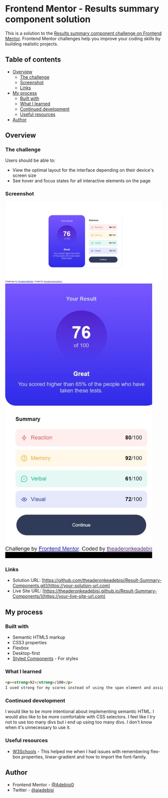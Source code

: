# Frontend Mentor - Results summary component solution

This is a solution to the [Results summary component challenge on Frontend Mentor](https://www.frontendmentor.io/challenges/results-summary-component-CE_K6s0maV). Frontend Mentor challenges help you improve your coding skills by building realistic projects. 

## Table of contents

- [Overview](#overview)
  - [The challenge](#the-challenge)
  - [Screenshot](#screenshot)
  - [Links](#links)
- [My process](#my-process)
  - [Built with](#built-with)
  - [What I learned](#what-i-learned)
  - [Continued development](#continued-development)
  - [Useful resources](#useful-resources)
- [Author](#author)

## Overview

### The challenge

Users should be able to:

- View the optimal layout for the interface depending on their device's screen size
- See hover and focus states for all interactive elements on the page

### Screenshot

![](./assets/images/desktop-view-screenshot.jpeg)
![](./assets/images/mobile-view-screenshot.jpeg)

### Links

- Solution URL: [https://github.com/theaderonkeadebisi/Result-Summary-Components.git](https://your-solution-url.com)
- Live Site URL: [https://theaderonkeadebisi.github.io/Result-Summary-Components/](https://your-live-site-url.com)

## My process

### Built with

- Semantic HTML5 markup
- CSS3 properties
- Flexbox
- Desktop-first 
- [Styled Components](https://fonts.google.com/specimen/Hanken+Grotesk) - For styles


### What I learned

```html
<p><strong>92</strong>/100</p> 
I used strong for my scores instead of using the span element and assigning a class afterwards just to add an effect to a value like I would normally do.
```

### Continued development

I would like to be more intentional about implementing semantic HTML. I would also like to be more comfortable with CSS selectors.
I feel like I try not to use too many divs but i end up using too many divs. I don't know when it's unnecessary to use it.

### Useful resources

- [W3Schools](https://www.w3schools.com) - This helped me when I had issues with remembering flex-box properties, linear-gradient and how to import the font-family.

## Author
- Frontend Mentor - [@Adebisi0](https://www.frontendmentor.io/profile/Adebisi0)
- Twitter - [@ajadebisi](https://www.twitter.com/ajadebisi)

